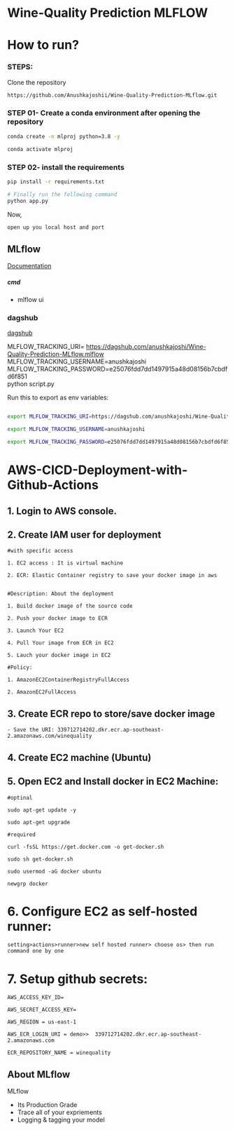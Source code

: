 # Wine-Quality Prediction MLFLOW


# How to run?
### STEPS:

Clone the repository

```bash
https://github.com/Anushkajoshii/Wine-Quality-Prediction-MLflow.git
```
### STEP 01- Create a conda environment after opening the repository

```bash
conda create -n mlproj python=3.8 -y
```

```bash
conda activate mlproj
```


### STEP 02- install the requirements
```bash
pip install -r requirements.txt
```


```bash
# Finally run the following command
python app.py
```

Now,
```bash
open up you local host and port
```



## MLflow

[Documentation](https://mlflow.org/docs/latest/index.html)


##### cmd
- mlflow ui

### dagshub
[dagshub](https://dagshub.com/)

MLFLOW_TRACKING_URI= https://dagshub.com/anushkajoshi/Wine-Quality-Prediction-MLflow.mlflow \
MLFLOW_TRACKING_USERNAME=anushkajoshi \
MLFLOW_TRACKING_PASSWORD=e25076fdd7dd1497915a48d08156b7cbdfd6f851 \
python script.py

Run this to export as env variables:

```bash

export MLFLOW_TRACKING_URI=https://dagshub.com/anushkajoshi/Wine-Quality-Prediction-MLflow.mlflow

export MLFLOW_TRACKING_USERNAME=anushkajoshi 

export MLFLOW_TRACKING_PASSWORD=e25076fdd7dd1497915a48d08156b7cbdfd6f851

```




# AWS-CICD-Deployment-with-Github-Actions

## 1. Login to AWS console.

## 2. Create IAM user for deployment

	#with specific access

	1. EC2 access : It is virtual machine

	2. ECR: Elastic Container registry to save your docker image in aws


	#Description: About the deployment

	1. Build docker image of the source code

	2. Push your docker image to ECR

	3. Launch Your EC2 

	4. Pull Your image from ECR in EC2

	5. Lauch your docker image in EC2

	#Policy:

	1. AmazonEC2ContainerRegistryFullAccess

	2. AmazonEC2FullAccess

	
## 3. Create ECR repo to store/save docker image
    - Save the URI: 339712714202.dkr.ecr.ap-southeast-2.amazonaws.com/winequality

	
## 4. Create EC2 machine (Ubuntu) 

## 5. Open EC2 and Install docker in EC2 Machine:
	
	
	#optinal

	sudo apt-get update -y

	sudo apt-get upgrade
	
	#required

	curl -fsSL https://get.docker.com -o get-docker.sh

	sudo sh get-docker.sh

	sudo usermod -aG docker ubuntu

	newgrp docker
	
# 6. Configure EC2 as self-hosted runner:
    setting>actions>runner>new self hosted runner> choose os> then run command one by one


# 7. Setup github secrets:

    AWS_ACCESS_KEY_ID=

    AWS_SECRET_ACCESS_KEY=

    AWS_REGION = us-east-1

    AWS_ECR_LOGIN_URI = demo>>  339712714202.dkr.ecr.ap-southeast-2.amazonaws.com

    ECR_REPOSITORY_NAME = winequality




## About MLflow 
MLflow

 - Its Production Grade
 - Trace all of your expriements
 - Logging & tagging your model


